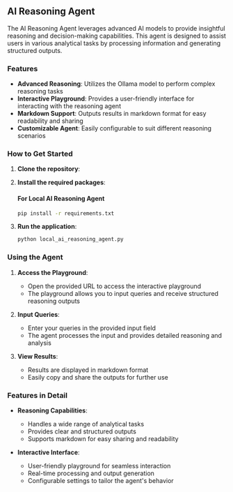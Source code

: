 ## AI Reasoning Agent

The AI Reasoning Agent leverages advanced AI models to provide insightful reasoning and decision-making capabilities. This agent is designed to assist users in various analytical tasks by processing information and generating structured outputs.

### Features
- **Advanced Reasoning**: Utilizes the Ollama model to perform complex reasoning tasks
- **Interactive Playground**: Provides a user-friendly interface for interacting with the reasoning agent
- **Markdown Support**: Outputs results in markdown format for easy readability and sharing
- **Customizable Agent**: Easily configurable to suit different reasoning scenarios

### How to Get Started
1. **Clone the repository**:

2. **Install the required packages**:
    #### For Local AI Reasoning Agent
    ```bash
    pip install -r requirements.txt
    ```

3. **Run the application**:
    ```bash
    python local_ai_reasoning_agent.py
    ```

### Using the Agent
1. **Access the Playground**:
    - Open the provided URL to access the interactive playground
    - The playground allows you to input queries and receive structured reasoning outputs

2. **Input Queries**:
    - Enter your queries in the provided input field
    - The agent processes the input and provides detailed reasoning and analysis

3. **View Results**:
    - Results are displayed in markdown format
    - Easily copy and share the outputs for further use

### Features in Detail
- **Reasoning Capabilities**:
  - Handles a wide range of analytical tasks
  - Provides clear and structured outputs
  - Supports markdown for easy sharing and readability

- **Interactive Interface**:
  - User-friendly playground for seamless interaction
  - Real-time processing and output generation
  - Configurable settings to tailor the agent's behavior
